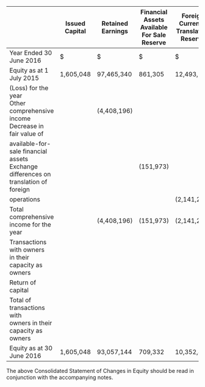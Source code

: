 |                                                                                             | Issued<br>Capital | Retained<br>Earnings | Financial<br>Assets<br>Available<br>For Sale<br>Reserve | Foreign<br>Currency<br>Translation<br>Reserve | <b>Total Equity</b> |
|---------------------------------------------------------------------------------------------|-------------------|----------------------|---------------------------------------------------------|-----------------------------------------------|---------------------|
| Year Ended 30 June 2016                                                                     | \$                | \$                   | \$                                                      | \$                                            | \$                  |
| Equity as at 1 July 2015                                                                    | 1,605,048         | 97,465,340           | 861,305                                                 | 12,493,707                                    | 112,425,400         |
| (Loss) for the year<br>Other comprehensive<br>income<br>Decrease in fair value of           |                   | (4,408,196)          |                                                         |                                               | (4,408,196)         |
| available-for-sale financial<br>assets<br>Exchange differences on<br>translation of foreign |                   |                      | (151,973)                                               |                                               | (151, 973)          |
| operations                                                                                  |                   |                      |                                                         | (2,141,279)                                   | (2,141,279)         |
| Total comprehensive<br>income for the year                                                  |                   | (4,408,196)          | (151,973)                                               | (2,141,279)                                   | (6,701,448)         |
| Transactions with owners<br>in their capacity as owners                                     |                   |                      |                                                         |                                               |                     |
| Return of capital                                                                           |                   |                      |                                                         |                                               |                     |
| Total of transactions with<br>owners in their capacity as<br>owners                         |                   |                      |                                                         |                                               |                     |
| Equity as at 30 June 2016                                                                   | 1,605,048         | 93,057,144           | 709,332                                                 | 10,352,428                                    | 105,723,952         |

The above Consolidated Statement of Changes in Equity should be read in conjunction with the accompanying notes.